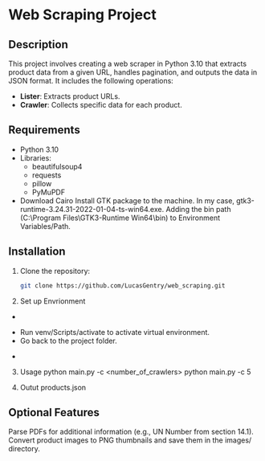 # Web Scraping Project

## Description
This project involves creating a web scraper in Python 3.10 that extracts product data from a given URL, handles pagination, and outputs the data in JSON format. It includes the following operations:
- **Lister**: Extracts product URLs.
- **Crawler**: Collects specific data for each product.

## Requirements
- Python 3.10
- Libraries:
  - beautifulsoup4
  - requests
  - pillow
  - PyMuPDF
- Download Cairo
Install GTK package to the machine. In my case, gtk3-runtime-3.24.31-2022-01-04-ts-win64.exe. Adding the bin path (C:\Program Files\GTK3-Runtime Win64\bin) to Environment Variables/Path.

## Installation
1. Clone the repository:
   ```sh
   git clone https://github.com/LucasGentry/web_scraping.git

2. Set up Envrionment
- ```python -m venv venv
- Run venv/Scripts/activate to activate virtual environment.
- Go back to the project folder.
- ```pip install -r requirements.txt

3. Usage
python main.py -c <number_of_crawlers>
python main.py -c 5

4. Outut
products.json

## Optional Features
Parse PDFs for additional information (e.g., UN Number from section 14.1).
Convert product images to PNG thumbnails and save them in the images/ directory.
